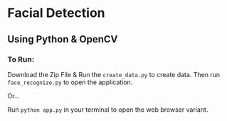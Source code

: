 # Facial Detection
## Using Python & OpenCV

### To Run: 
Download the Zip File & Run the `create_data.py` to create data. Then run `face_recognize.py` to open the application. 

Or...

Run `python app.py` in your terminal to open the web browser variant. 
